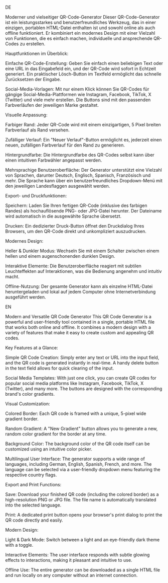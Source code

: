 DE

Moderner und vielseitiger QR-Code-Generator
Dieser QR-Code-Generator ist ein leistungsstarkes und benutzerfreundliches Werkzeug, das in einer einzigen, portablen HTML-Datei enthalten ist und sowohl online als auch offline funktioniert. Er kombiniert ein modernes Design mit einer Vielzahl von Funktionen, die es einfach machen, individuelle und ansprechende QR-Codes zu erstellen.

Hauptfunktionen im Überblick:

Einfache QR-Code-Erstellung: Geben Sie einfach einen beliebigen Text oder eine URL in das Eingabefeld ein, und der QR-Code wird sofort in Echtzeit generiert. Ein praktischer Lösch-Button im Textfeld ermöglicht das schnelle Zurücksetzen der Eingabe.

Social-Media-Vorlagen: Mit nur einem Klick können Sie QR-Codes für gängige Social-Media-Plattformen wie Instagram, Facebook, TikTok, X (Twitter) und viele mehr erstellen. Die Buttons sind mit den passenden Farbverläufen der jeweiligen Marke gestaltet.

Visuelle Anpassung:

Farbiger Rand: Jeder QR-Code wird mit einem einzigartigen, 5 Pixel breiten Farbverlauf als Rand versehen.

Zufälliger Verlauf: Ein "Neuer Verlauf"-Button ermöglicht es, jederzeit einen neuen, zufälligen Farbverlauf für den Rand zu generieren.

Hintergrundfarbe: Die Hintergrundfarbe des QR-Codes selbst kann über einen intuitiven Farbwähler angepasst werden.

Mehrsprachige Benutzeroberfläche: Der Generator unterstützt eine Vielzahl von Sprachen, darunter Deutsch, Englisch, Spanisch, Französisch und mehr. Die Sprache kann über ein benutzerfreundliches Dropdown-Menü mit den jeweiligen Landesflaggen ausgewählt werden.

Export- und Druckfunktionen:

Speichern: Laden Sie Ihren fertigen QR-Code (inklusive des farbigen Randes) als hochauflösende PNG- oder JPG-Datei herunter. Der Dateiname wird automatisch in die ausgewählte Sprache übersetzt.

Drucken: Ein dedizierter Druck-Button öffnet den Druckdialog Ihres Browsers, um den QR-Code direkt und unkompliziert auszudrucken.

Modernes Design:

Heller & Dunkler Modus: Wechseln Sie mit einem Schalter zwischen einem hellen und einem augenschonenden dunklen Design.

Interaktive Elemente: Die Benutzeroberfläche reagiert mit subtilen Leuchteffekten auf Interaktionen, was die Bedienung angenehm und intuitiv macht.

Offline-Nutzung: Der gesamte Generator kann als einzelne HTML-Datei heruntergeladen und lokal auf jedem Computer ohne Internetverbindung ausgeführt werden.



EN

Modern and Versatile QR Code Generator
This QR Code Generator is a powerful and user-friendly tool contained in a single, portable HTML file that works both online and offline. It combines a modern design with a variety of features that make it easy to create custom and appealing QR codes.

Key Features at a Glance:

Simple QR Code Creation: Simply enter any text or URL into the input field, and the QR code is generated instantly in real-time. A handy delete button in the text field allows for quick clearing of the input.

Social Media Templates: With just one click, you can create QR codes for popular social media platforms like Instagram, Facebook, TikTok, X (Twitter), and many more. The buttons are designed with the corresponding brand's color gradients.

Visual Customization:

Colored Border: Each QR code is framed with a unique, 5-pixel wide gradient border.

Random Gradient: A "New Gradient" button allows you to generate a new, random color gradient for the border at any time.

Background Color: The background color of the QR code itself can be customized using an intuitive color picker.

Multilingual User Interface: The generator supports a wide range of languages, including German, English, Spanish, French, and more. The language can be selected via a user-friendly dropdown menu featuring the respective country flags.

Export and Print Functions:

Save: Download your finished QR code (including the colored border) as a high-resolution PNG or JPG file. The file name is automatically translated into the selected language.

Print: A dedicated print button opens your browser's print dialog to print the QR code directly and easily.

Modern Design:

Light & Dark Mode: Switch between a light and an eye-friendly dark theme with a toggle.

Interactive Elements: The user interface responds with subtle glowing effects to interactions, making it pleasant and intuitive to use.

Offline Use: The entire generator can be downloaded as a single HTML file and run locally on any computer without an internet connection.
